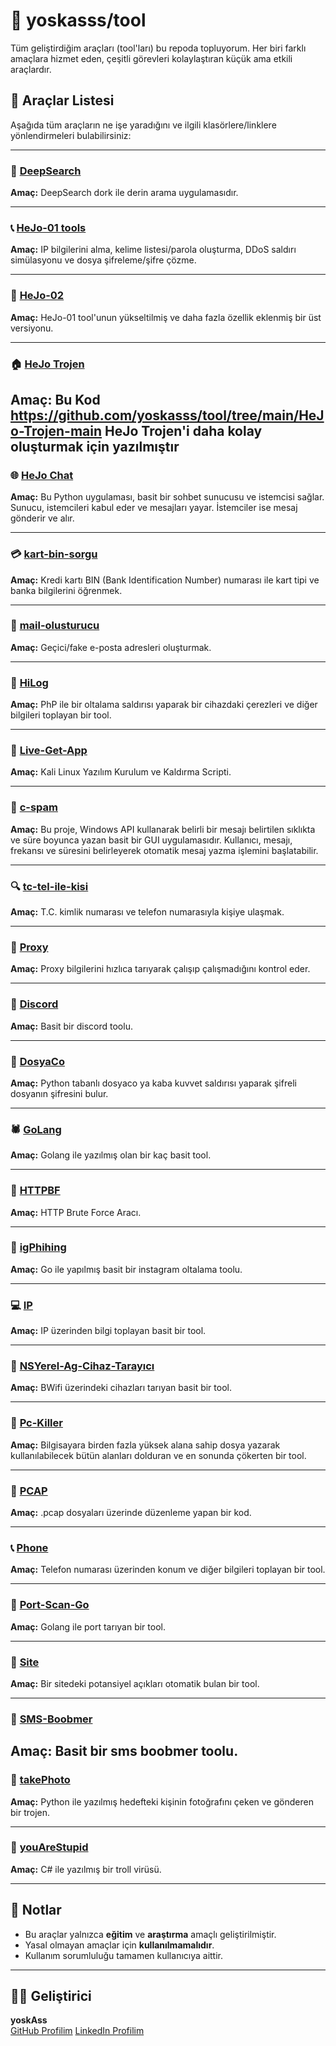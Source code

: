 # 🔧 yoskasss/tool

Tüm geliştirdiğim araçları (tool'ları) bu repoda topluyorum. Her biri farklı amaçlara hizmet eden, çeşitli görevleri kolaylaştıran küçük ama etkili araçlardır.

## 🚀 Araçlar Listesi

Aşağıda tüm araçların ne işe yaradığını ve ilgili klasörlere/linklere yönlendirmeleri bulabilirsiniz:

---

### 🧭 [DeepSearch](./DeepSearch-main)

**Amaç:** DeepSearch dork ile derin arama uygulamasıdır.

---

### 📞 [HeJo-01 tools](./HeJo-01-main)

**Amaç:** IP bilgilerini alma, kelime listesi/parola oluşturma, DDoS saldırı simülasyonu ve 
dosya şifreleme/şifre çözme.

---

### 📱 [HeJo-02](./HeJo-02-V2-main)

**Amaç:** HeJo-01 tool'unun yükseltilmiş ve daha fazla özellik eklenmiş bir üst versiyonu.

---

### 🏠 [HeJo Trojen](./HeJo-Trojen-main)

**Amaç:** Bu Kod https://github.com/yoskasss/tool/tree/main/HeJo-Trojen-main HeJo Trojen'i daha kolay oluşturmak için yazılmıştır
---

### 🌐 [HeJo Chat](./HeJoChat-main)

**Amaç:** Bu Python uygulaması, basit bir sohbet sunucusu ve istemcisi sağlar. Sunucu, istemcileri kabul eder ve mesajları yayar. İstemciler ise mesaj gönderir ve alır.

---

### 💳 [kart-bin-sorgu](./kart-bin-sorgu)

**Amaç:** Kredi kartı BIN (Bank Identification Number) numarası ile kart tipi ve banka bilgilerini öğrenmek.

---

### 📧 [mail-olusturucu](./mail-olusturucu)

**Amaç:** Geçici/fake e-posta adresleri oluşturmak.

---

### 🔮 [HiLog](./HiLog-main)

**Amaç:** PhP ile bir oltalama saldırısı yaparak bir cihazdaki çerezleri ve diğer bilgileri toplayan bir tool.

---

### 🧾 [Live-Get-App](./Live-Get-App-main)

**Amaç:** Kali Linux Yazılım Kurulum ve Kaldırma Scripti.

---

### 🔢 [c-spam](./c-spam-main)

**Amaç:** Bu proje, Windows API kullanarak belirli bir mesajı belirtilen sıklıkta ve süre boyunca yazan basit bir GUI uygulamasıdır. Kullanıcı, mesajı, frekansı ve süresini belirleyerek otomatik mesaj yazma işlemini başlatabilir.

---

### 🔍 [tc-tel-ile-kisi](./tc-tel-ile-kisi)

**Amaç:** T.C. kimlik numarası ve telefon numarasıyla kişiye ulaşmak.

---

### 🎰 [Proxy](./controller-main)

**Amaç:** Proxy bilgilerini hızlıca tarıyarak çalışıp çalışmadığını kontrol eder.

---

### 📄 [Discord](./discord-main)

**Amaç:** Basit bir discord toolu.

---
### 🛜 [DosyaCo](./dosyaco-main)

**Amaç:** Python tabanlı dosyaco ya kaba kuvvet saldırısı yaparak şifreli dosyanın şifresini bulur.

---
### 🕷️ [GoLang](./golang-main)

**Amaç:** Golang ile yazılmış olan bir kaç basit tool.

---
### 🏁 [HTTPBF](./httpbf-main)

**Amaç:** HTTP Brute Force Aracı.

---
### 📎 [igPhihing](./igPhishing-main)

**Amaç:** Go ile yapılmış basit bir instagram oltalama toolu.

---
### 💻 [IP](./ip-main)

**Amaç:** IP üzerinden bilgi toplayan basit bir tool.

---
### 🛜 [NSYerel-Ag-Cihaz-Tarayıcı](./network-scanner-main)

**Amaç:** BWifi üzerindeki cihazları tarıyan basit bir tool.

---
### 🦠 [Pc-Killer](./pc-killer-main)

**Amaç:** Bilgisayara birden fazla yüksek alana sahip dosya yazarak kullanılabilecek bütün alanları dolduran ve en sonunda çökerten bir tool.

---

### 📄 [PCAP](./pcap-main)

**Amaç:** .pcap dosyaları üzerinde düzenleme yapan bir kod.

---
### 📞 [Phone](./phone2location)

**Amaç:** Telefon numarası üzerinden konum ve diğer bilgileri toplayan bir tool.

---
### 💽 [Port-Scan-Go](./port-scan-go-main)

**Amaç:** Golang ile port tarıyan bir tool.

---
### 🤖 [Site](./site-main)

**Amaç:** Bir sitedeki potansiyel açıkları otomatik bulan bir tool.

---
### 📲 [SMS-Boobmer](./sms-main)

**Amaç:** Basit bir sms boobmer toolu.
---
### 📄 [takePhoto](./takePhoto-main)

**Amaç:** Python ile yazılmış hedefteki kişinin fotoğrafını çeken ve gönderen bir trojen.

---
### 📄 [youAreStupid](./youAreStupid-main)

**Amaç:** C# ile yazılmış bir troll virüsü.

---

## 📌 Notlar

- Bu araçlar yalnızca **eğitim** ve **araştırma** amaçlı geliştirilmiştir.
- Yasal olmayan amaçlar için **kullanılmamalıdır**.
- Kullanım sorumluluğu tamamen kullanıcıya aittir.

---

## 👨‍💻 Geliştirici

**yoskAss**  
[GitHub Profilim](https://github.com/yoskasss)
[LinkedIn Profilim](https://www.linkedin.com/in/enes-aksoy54/)

